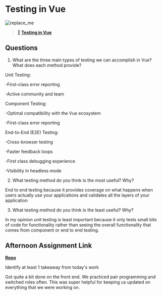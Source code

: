 # Testing in Vue

![replace_me](https://codeworks.blob.core.windows.net/public/assets/img/illustrations/placeholder.svg)

> **📖 [Testing in Vue](https://codeworksacademy.com/fs-student-guide/resources/wk8-9/04-Vue-Testing)**

## Questions

1. What are the three main types of testing we can accomplish in Vue? What does each method provide?

  Unit Testing:

  -First-class error reporting

  -Active community and team

  Component Testing:

  -Optimal compatibility with the Vue ecosystem

  -First-class error reporting

  End-to-End (E2E) Testing:

  -Cross-browser testing

  -Faster feedback loops

  -First class debugging experience

  -Visibility in headless mode


2. What testing method do you think is the most useful? Why?

End to end testing because it provides coverage on what happens when users actually use your applications and validates all the layers of your application

3. What testing method do you think is the least useful? Why?

In my opinion unit testing is least important because it only tests small bits of code for functionality rather than seeing the overall functionality that comes from component or end to end testing.

## Afternoon Assignment Link

**[Repo](https://github.com/TimothyMcCormick/<ASSIGNMENT_REPO>)**

Identify at least 1 takeaway from today's work

Got quite a bit done on the front end. We practiced pair programming and switched roles often. This was super helpful for keeping us updated on everything that we were working on.
